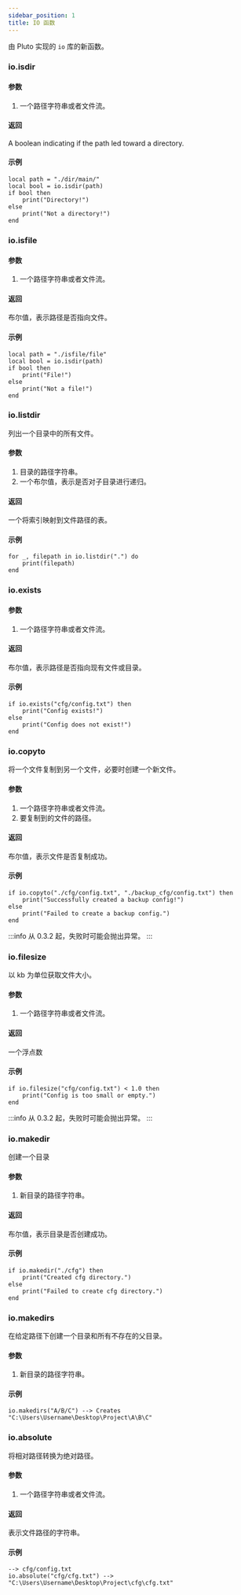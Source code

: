 ```yaml
---
sidebar_position: 1
title: IO 函数
---
```

由 Pluto 实现的 `io` 库的新函数。
### io.isdir
#### 参数
1. 一个路径字符串或者文件流。
#### 返回
A boolean indicating if the path led toward a directory.
#### 示例
```pluto showLineNumbers title="使用示例"
local path = "./dir/main/"
local bool = io.isdir(path)
if bool then
    print("Directory!")
else
    print("Not a directory!")
end
```
### io.isfile
#### 参数
1. 一个路径字符串或者文件流。
#### 返回
布尔值，表示路径是否指向文件。
#### 示例
```pluto showLineNumbers title="使用示例"
local path = "./isfile/file"
local bool = io.isdir(path)
if bool then
    print("File!")
else
    print("Not a file!")
end
```
### io.listdir
列出一个目录中的所有文件。
#### 参数
1. 目录的路径字符串。
2. 一个布尔值，表示是否对子目录进行递归。
#### 返回
一个将索引映射到文件路径的表。
#### 示例
```pluto showLineNumbers title="使用示例"
for _, filepath in io.listdir(".") do
    print(filepath)
end
```
### io.exists
#### 参数
1. 一个路径字符串或者文件流。
#### 返回
布尔值，表示路径是否指向现有文件或目录。
#### 示例
```pluto showLineNumbers title="使用示例"
if io.exists("cfg/config.txt") then
    print("Config exists!")
else
    print("Config does not exist!")
end
```
### io.copyto
将一个文件复制到另一个文件，必要时创建一个新文件。
#### 参数
1. 一个路径字符串或者文件流。
2. 要复制到的文件的路径。
#### 返回
布尔值，表示文件是否复制成功。
#### 示例
```pluto showLineNumbers title="使用示例"
if io.copyto("./cfg/config.txt", "./backup_cfg/config.txt") then
    print("Successfully created a backup config!")
else
    print("Failed to create a backup config.")
end
```
:::info
从 0.3.2 起，失败时可能会抛出异常。
:::
### io.filesize
以 kb 为单位获取文件大小。
#### 参数
1. 一个路径字符串或者文件流。
#### 返回
一个浮点数
#### 示例
```pluto showLineNumbers title="使用示例"
if io.filesize("cfg/config.txt") < 1.0 then
    print("Config is too small or empty.")
end
```
:::info
从 0.3.2 起，失败时可能会抛出异常。
:::
### io.makedir
创建一个目录
#### 参数
1. 新目录的路径字符串。
#### 返回
布尔值，表示目录是否创建成功。
#### 示例
```pluto showLineNumbers title="使用示例"
if io.makedir("./cfg") then
    print("Created cfg directory.")
else
    print("Failed to create cfg directory.")
end
```
### io.makedirs
在给定路径下创建一个目录和所有不存在的父目录。
#### 参数
1. 新目录的路径字符串。
#### 示例
```pluto showLineNumbers title="使用示例"
io.makedirs("A/B/C") --> Creates "C:\Users\Username\Desktop\Project\A\B\C"
```
### io.absolute
将相对路径转换为绝对路径。
#### 参数
1. 一个路径字符串或者文件流。
#### 返回
表示文件路径的字符串。
#### 示例
```pluto showLineNumbers title="使用示例"
--> cfg/config.txt
io.absolute("cfg/cfg.txt") --> "C:\Users\Username\Desktop\Project\cfg\cfg.txt"
```